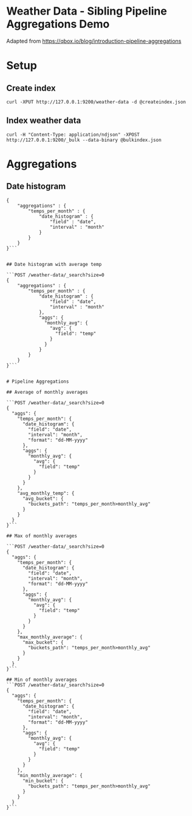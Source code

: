 # Weather Data - Sibling Pipeline Aggregations Demo

Adapted from https://qbox.io/blog/introduction-pipeline-aggregations

# Setup

## Create index

```curl -XPUT http://127.0.0.1:9200/weather-data -d @createindex.json```

## Index weather data

```curl -H "Content-Type: application/ndjson" -XPOST http://127.0.0.1:9200/_bulk --data-binary @bulkindex.json```

# Aggregations

## Date histogram
```POST /weather-data/_search?size=0
{
    "aggregations" : {
        "temps_per_month" : {
            "date_histogram" : {
                "field" : "date",
                "interval" : "month"
            }
        }
    }
}```


## Date histogram with average temp

```POST /weather-data/_search?size=0
{
    "aggregations" : {
        "temps_per_month" : {
            "date_histogram" : {
                "field" : "date",
                "interval" : "month"
            },
            "aggs": {
              "monthly_avg": {
                "avg": {
                  "field": "temp"
                }
              }
            }
        }
    }
}```


# Pipeline Aggregations

## Average of monthly averages

```POST /weather-data/_search?size=0
{
  "aggs": {
    "temps_per_month": {
      "date_histogram": {
        "field": "date",
        "interval": "month",
        "format": "dd-MM-yyyy"
      },
      "aggs": {
        "monthly_avg": {
          "avg": {
            "field": "temp"
          }
        }
      }
    },
    "avg_monthly_temp": {
      "avg_bucket": {
        "buckets_path": "temps_per_month>monthly_avg"
      }
    }
  }
}```

## Max of monthly averages

```POST /weather-data/_search?size=0
{
  "aggs": {
    "temps_per_month": {
      "date_histogram": {
        "field": "date",
        "interval": "month",
        "format": "dd-MM-yyyy"
      },
      "aggs": {
        "monthly_avg": {
          "avg": {
            "field": "temp"
          }
        }
      }
    },
    "max_monthly_average": {
      "max_bucket": {
        "buckets_path": "temps_per_month>monthly_avg"
      }
    }
  }
}```

## Min of monthly averages
```POST /weather-data/_search?size=0
{
  "aggs": {
    "temps_per_month": {
      "date_histogram": {
        "field": "date",
        "interval": "month",
        "format": "dd-MM-yyyy"
      },
      "aggs": {
        "monthly_avg": {
          "avg": {
            "field": "temp"
          }
        }
      }
    },
    "min_monthly_average": {
      "min_bucket": {
        "buckets_path": "temps_per_month>monthly_avg"
      }
    }
  }
}```
